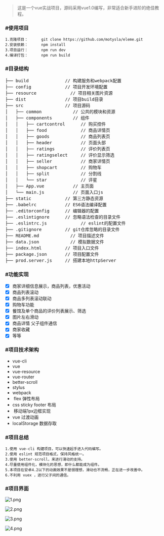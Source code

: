 > 这是一个vue实战项目，源码采用vue1.0编写，非常适合新手进阶的绝佳教程。

### #使用项目
```
1.克隆项目：      git clone https://github.com/motysla/eleme.git 
2.安装依赖：      npm install
3.项目运行：      npm run dev  
4.编译打包：      npm run build
```

### #目录结构
<pre>
├── build              // 构建服务和webpack配置
├── config             // 项目开发环境配置
├── resource	         // 项目相关图片资源
├── dist               // 项目build目录
├── src                // 项目源码
│   ├── common            // 公共的模块和资源
│   ├── components        // 组件
│   │   ├── cartcontrol      // 购买控件
│   │   ├── food             // 商品详情页
│   │   ├── goods            // 商品列表页 
│   │   ├── header           // 页面头部 
│   │   ├── ratings          // 评价列表页 
│   │   ├── ratingselect     // 评价显示筛选
│   │   ├── seller           // 商家详情页 
│   │   ├── shopcart         // 购物车 
│   │   ├── split            // 分割线 
│   │   └── star             // 评星
│   ├── App.vue           // 主页面 
│   └── main.js           // 页面入口js
├── static	           // 第三方静态资源
├── .babelrc           // ES6语法编译配置
├── .editorconfig      // 编辑器的配置
├── .eslintignore      // 忽略语法检查的目录文件
├── .eslintrc.js			 // eslint的配置文件
├── .gitignore         // git仓库忽略的目录文件
├── README.md	         // 项目描述文件
├── data.json	         // 模拟数据文件
├── index.html         // 项目入口文件
├── package.json       // 项目配置文件
├── prod.server.js     // 搭建本地httpServer
</pre>

### #功能实现
- [x] 商家详细信息展示，商品列表，优惠活动
- [x] 商品列表滚动
- [x] 商品多列表滚动联动
- [x] 购物车功能
- [x] 餐馆及单个商品的评价列表展示、筛选
- [x] 图片左右滑动
- [x] 商品详情 父子组件通信
- [x] 商家收藏
- [x] 等等

### #项目技术架构
*  vue-cli
*  vue
*  vue-resource
*  vue-router
*  better-scroll
*  stylus
*  webpack
*  flex 弹性布局
*  css sticky footer 布局
*  移动端1px边框实现
*  vue 过渡动画
*  localStorage 数据存取

### #项目总结
```
1.使用 vue-cli 构建项目，可以快速起手进入代码编写。
2.使用 eslint 规范项目格式，保持风格统一。
3.使用 better-scroll，来进行滑动的支持。
4.尽量使用组件化，模块化的思想，即什么都能成为组件。
5.本项目在安卓4.2以下的动画效果不是很理想，滑动也不流畅，正在进一步改善中。
6.不利用 vuex ，进行父子间的通信。
```

### #项目界面

![1.png](http://www.zhoujiping.com/usr/uploads/2016/12/3945488787.png)

![2.png](http://www.zhoujiping.com/usr/uploads/2016/12/3608107615.png)

![3.png](http://www.zhoujiping.com/usr/uploads/2016/12/2024602137.png)

![4.png](http://www.zhoujiping.com/usr/uploads/2016/12/2686055158.png)
